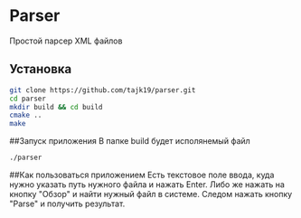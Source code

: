 # Parser

Простой парсер XML файлов

## Установка
```bash
git clone https://github.com/tajk19/parser.git
cd parser
mkdir build && cd build
cmake ..
make
```
##Запуск приложения
В папке build будет исполянемый файл
```bash
./parser
```

##Как пользоваться приложением
Есть текстовое поле ввода, куда нужно указать путь нужного файла и нажать Enter.
Либо же нажать на кнопку "Обзор" и найти нужный файл в системе.
Следом нажать кнопку "Parse" и получить результат.
